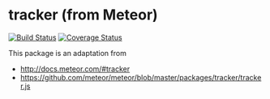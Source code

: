 # tracker (from Meteor)

[![Build Status](https://semaphoreci.com/api/v1/thr0w/tracker/branches/master/badge.svg)](https://semaphoreci.com/thr0w/tracker)
[![Coverage Status](https://coveralls.io/repos/github/thr0w/tracker/badge.svg?branch=master)](https://coveralls.io/github/thr0w/tracker?branch=master)

This package is an adaptation from 
- http://docs.meteor.com/#tracker
- https://github.com/meteor/meteor/blob/master/packages/tracker/tracker.js

